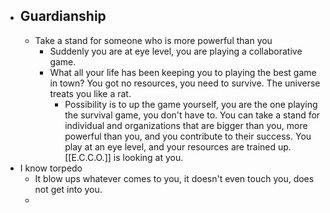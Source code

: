 - Guardianship
	-
	- Take a stand for someone who is more powerful than you
		- Suddenly you are at eye level, you are playing a collaborative game.
		- What all your life has been keeping you to playing the best game in town? You got no resources, you need to survive. The universe treats you like a rat.
			- Possibility is to up the game yourself, you are the one playing the survival game, you don't have to. You can take a stand for individual and organizations that are bigger than you, more powerful than you, and you contribute to their success. You play at an eye level, and your resources are trained up. [[E.C.C.O.]] is looking at you.
- I know torpedo
	- It blow ups whatever comes to you, it doesn't even touch you, does not get into you.
	-